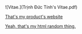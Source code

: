 

![Vitae.](Trịnh Đức Tính's Vitae.pdf)

[That's my product's website](http://ngoisaola.com)

[Yeah, that's my html random thing.](https://groutlloyd.github.io/Portfolio.html)

